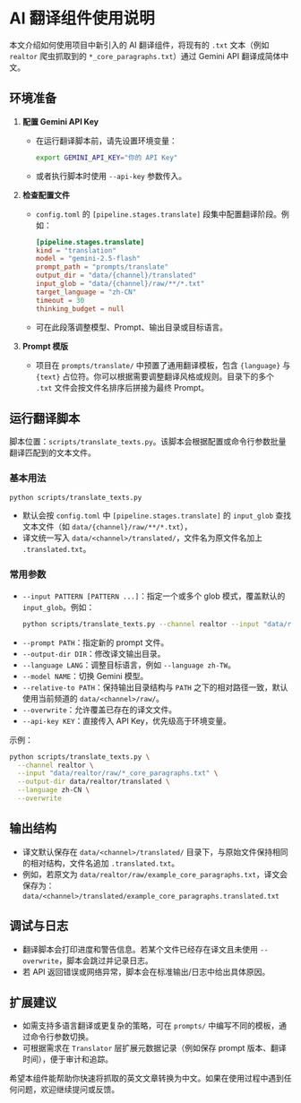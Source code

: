 # AI 翻译组件使用说明

本文介绍如何使用项目中新引入的 AI 翻译组件，将现有的 `.txt` 文本（例如 `realtor` 爬虫抓取到的 `*_core_paragraphs.txt`）通过 Gemini API 翻译成简体中文。

## 环境准备

1. **配置 Gemini API Key**
   - 在运行翻译脚本前，请先设置环境变量：
     ```bash
     export GEMINI_API_KEY="你的 API Key"
     ```
   - 或者执行脚本时使用 `--api-key` 参数传入。

2. **检查配置文件**
   - `config.toml` 的 `[pipeline.stages.translate]` 段集中配置翻译阶段。例如：
     ```toml
     [pipeline.stages.translate]
     kind = "translation"
     model = "gemini-2.5-flash"
     prompt_path = "prompts/translate"
     output_dir = "data/{channel}/translated"
     input_glob = "data/{channel}/raw/**/*.txt"
     target_language = "zh-CN"
     timeout = 30
     thinking_budget = null
     ```
   - 可在此段落调整模型、Prompt、输出目录或目标语言。

3. **Prompt 模版**
   - 项目在 `prompts/translate/` 中预置了通用翻译模板，包含 `{language}` 与 `{text}` 占位符。你可以根据需要调整翻译风格或规则。目录下的多个 `.txt` 文件会按文件名排序后拼接为最终 Prompt。

## 运行翻译脚本

脚本位置：`scripts/translate_texts.py`。该脚本会根据配置或命令行参数批量翻译匹配到的文本文件。

### 基本用法

```bash
python scripts/translate_texts.py
```

- 默认会按 `config.toml` 中 `[pipeline.stages.translate]` 的 `input_glob` 查找文本文件（如 `data/{channel}/raw/**/*.txt`），
- 译文统一写入 `data/<channel>/translated/`，文件名为原文件名加上 `.translated.txt`。

### 常用参数

- `--input PATTERN [PATTERN ...]`：指定一个或多个 glob 模式，覆盖默认的 `input_glob`。例如：
  ```bash
  python scripts/translate_texts.py --channel realtor --input "data/realtor/raw/*_core_paragraphs.txt"
  ```
- `--prompt PATH`：指定新的 prompt 文件。
- `--output-dir DIR`：修改译文输出目录。
- `--language LANG`：调整目标语言，例如 `--language zh-TW`。
- `--model NAME`：切换 Gemini 模型。
- `--relative-to PATH`：保持输出目录结构与 `PATH` 之下的相对路径一致，默认使用当前频道的 `data/<channel>/raw/`。
- `--overwrite`：允许覆盖已存在的译文文件。
- `--api-key KEY`：直接传入 API Key，优先级高于环境变量。

示例：
```bash
python scripts/translate_texts.py \
  --channel realtor \
  --input "data/realtor/raw/*_core_paragraphs.txt" \
  --output-dir data/realtor/translated \
  --language zh-CN \
  --overwrite
```

## 输出结构

- 译文默认保存在 `data/<channel>/translated/` 目录下，与原始文件保持相同的相对结构，文件名追加 `.translated.txt`。
- 例如，若原文为 `data/realtor/raw/example_core_paragraphs.txt`，译文会保存为：
  `data/<channel>/translated/example_core_paragraphs.translated.txt`

## 调试与日志

- 翻译脚本会打印进度和警告信息。若某个文件已经存在译文且未使用 `--overwrite`，脚本会跳过并记录日志。
- 若 API 返回错误或网络异常，脚本会在标准输出/日志中给出具体原因。

## 扩展建议

- 如需支持多语言翻译或更复杂的策略，可在 `prompts/` 中编写不同的模板，通过命令行参数切换。
- 可根据需求在 `Translator` 层扩展元数据记录（例如保存 prompt 版本、翻译时间），便于审计和追踪。

希望本组件能帮助你快速将抓取的英文文章转换为中文。如果在使用过程中遇到任何问题，欢迎继续提问或反馈。
